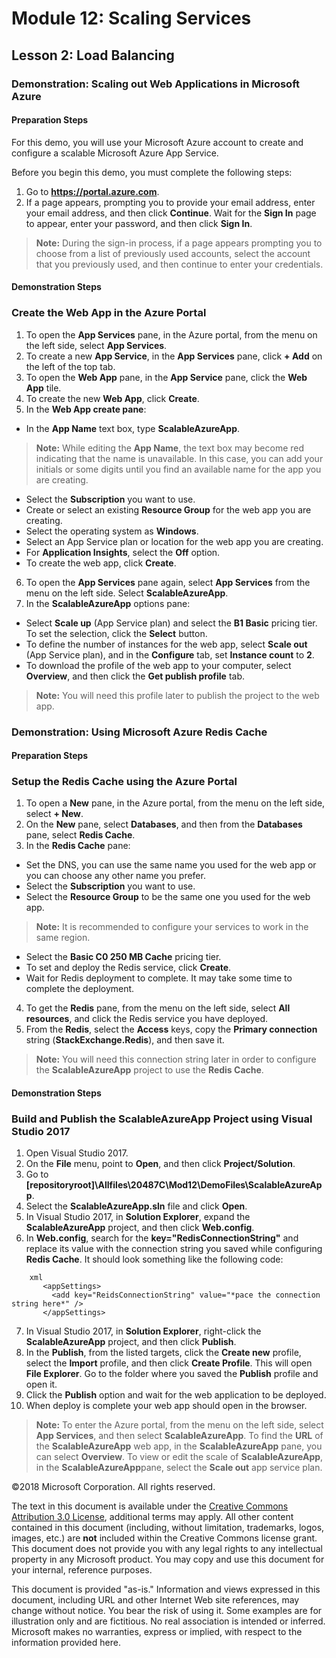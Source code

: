 # Module 12: Scaling Services

## Lesson 2: Load Balancing

### Demonstration: Scaling out Web Applications in Microsoft Azure

#### Preparation Steps

For this demo, you will use your Microsoft Azure account to create and configure a scalable Microsoft Azure App Service.

Before you begin this demo, you must complete the following steps:
 1. Go to **https://portal.azure.com**.
 2. If a page appears, prompting you to provide your email address, enter your email address, and then click **Continue**. Wait for the **Sign In** page to appear, enter your password, and then click **Sign In**.

   >**Note:** During the sign-in process, if a page appears prompting you to choose from a list of previously used accounts, select the account that you previously used, and then continue to enter your credentials.
 
#### Demonstration Steps

### Create the **Web App** in the **Azure Portal**

 1. To open the **App Services** pane, in the Azure portal, from the menu on the left side, select **App Services**.
 2. To create a new **App Service**, in the **App Services** pane, click **+ Add** on the left of the top tab.
 3. To open the **Web App** pane, in the **App Service** pane, click the **Web App** tile. 
 4. To create the new **Web App**, click **Create**.  
 5. In the **Web App create pane**:
   - In the **App Name** text box, type **ScalableAzureApp**.
  > **Note:** While editing the **App Name**, the text box may become red indicating that the name is unavailable. In this case, you can add your initials or some digits until you find an available name for the app you are creating.
  - Select the **Subscription** you want to use.
  - Create or select an existing **Resource Group** for the web app you are creating.
  - Select the operating system as **Windows**.
  - Select an App Service plan or location for the web app you are creating.
  - For **Application Insights**, select the **Off** option.
  - To create the web app, click **Create**.
 6. To open the **App Services** pane again, select **App Services** from the menu on the left side. Select **ScalableAzureApp**.
 7. In the **ScalableAzureApp** options pane:
  - Select **Scale up** (App Service plan) and select the **B1 Basic** pricing tier. To set the selection, click the **Select** button.
  - To define the number of instances for the web app, select  **Scale out** (App Service plan), and in the **Configure** tab, set  **Instance count** to **2**. 
  - To download the profile of the web app to your computer, select **Overview**, and then click the **Get publish profile** tab.
  > **Note:** You will need this profile later to publish the project to the web app.


### Demonstration: Using Microsoft Azure Redis Cache

#### Preparation Steps

### Setup the **Redis Cache** using the **Azure Portal**

 1. To open a **New** pane, in the Azure portal, from the menu on the left side, select **+ New**.
 2. On the **New** pane, select **Databases**, and then from the **Databases** pane, select **Redis Cache**.
 3. In the **Redis Cache** pane:
  - Set the DNS, you can use the same name you used for the web app or you can choose any other name you prefer.
  - Select the **Subscription** you want to use.
  - Select the **Resource Group** to be the same one you used for the web app.
 > **Note:** It is recommended to configure your services to work in the same region.
  - Select the **Basic C0 250 MB Cache** pricing tier.
  - To set and deploy the Redis service, click **Create**.
  - Wait for Redis deployment to complete. It may take some time to complete the deployment.
 4. To get the **Redis** pane, from the menu on the left side, select **All resources**, and click the Redis service you have deployed. 
 5. From the **Redis**, select the **Access** keys,  copy the **Primary connection** string (**StackExchange.Redis**), and then save it.
 > **Note:** You will need this connection string later in order to configure the **ScalableAzureApp** project to use the **Redis Cache**. 


#### Demonstration Steps

### Build and Publish the **ScalableAzureApp Project** using **Visual Studio 2017**

 1. Open Visual Studio 2017.
 2. On the **File** menu, point to **Open**, and then click **Project/Solution**.
 3. Go to **[repositoryroot]\Allfiles\20487C\Mod12\DemoFiles\ScalableAzureApp**.
 4. Select the **ScalableAzureApp.sln** file and click **Open**.
 5. In Visual Studio 2017, in **Solution Explorer**, expand the **ScalableAzureApp** project, and then click **Web.config**.
 6. In **Web.config**, search for the **key="RedisConnectionString"** and replace its value with the connection string you saved while configuring **Redis Cache**. It should look something like the following code: 
``` 
	xml
       <appSettings>
         <add key="ReidsConnectionString" value="*pace the connection string here*" />
       </appSettings>
  ```
 7. In Visual Studio 2017, in **Solution Explorer**, right-click the **ScalableAzureApp** project, and then click **Publish**.
 8. In the **Publish**, from the listed targets, click the **Create new** profile, select the **Import** profile, and then click **Create Profile**. This will open **File Explorer**. Go to the folder where you saved the **Publish** profile and open it.
 9. Click the **Publish** option and wait for the web application to be deployed.
 10. When deploy is complete your web app should open in the browser.
 > **Note:** To enter the Azure portal, from the menu on the left side, select **App Services**, and then select **ScalableAzureApp**. To find the **URL** of the **ScalableAzureApp** web app, in the **ScalableAzureApp** pane, you can select **Overview**. To view or edit the scale of **ScalableAzureApp**, in the **ScalableAzureApp**pane, select the **Scale out** app service plan.   
 
 ©2018 Microsoft Corporation. All rights reserved.

The text in this document is available under the  [Creative Commons Attribution 3.0 License](https://creativecommons.org/licenses/by/3.0/legalcode), additional terms may apply. All other content contained in this document (including, without limitation, trademarks, logos, images, etc.) are  **not**  included within the Creative Commons license grant. This document does not provide you with any legal rights to any intellectual property in any Microsoft product. You may copy and use this document for your internal, reference purposes.

This document is provided &quot;as-is.&quot; Information and views expressed in this document, including URL and other Internet Web site references, may change without notice. You bear the risk of using it. Some examples are for illustration only and are fictitious. No real association is intended or inferred. Microsoft makes no warranties, express or implied, with respect to the information provided here.
